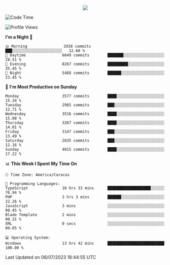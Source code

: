 <p align="center">
  <a href="http://www.github.com/thevacs">
    <img src="https://github-readme-streak-stats.herokuapp.com/?user=thevacs&stroke=ffffff&background=1c1917&ring=0891b2&fire=0891b2&currStreakNum=ffffff&currStreakLabel=0891b2&sideNums=ffffff&sideLabels=ffffff&dates=ffffff&hide_border=true" />
  </a>
</p>

<!--START_SECTION:waka-->
![Code Time](http://img.shields.io/badge/Code%20Time-1%2C480%20hrs%2019%20mins-blue)

![Profile Views](http://img.shields.io/badge/Profile%20Views-0-blue)

**I'm a Night 🦉** 

```text
🌞 Morning                2938 commits        ███░░░░░░░░░░░░░░░░░░░░░░   12.60 % 
🌆 Daytime                6649 commits        ███████░░░░░░░░░░░░░░░░░░   28.51 % 
🌃 Evening                8267 commits        █████████░░░░░░░░░░░░░░░░   35.45 % 
🌙 Night                  5468 commits        ██████░░░░░░░░░░░░░░░░░░░   23.45 % 
```
📅 **I'm Most Productive on Sunday** 

```text
Monday                   3577 commits        ████░░░░░░░░░░░░░░░░░░░░░   15.34 % 
Tuesday                  2965 commits        ███░░░░░░░░░░░░░░░░░░░░░░   12.71 % 
Wednesday                3516 commits        ████░░░░░░░░░░░░░░░░░░░░░   15.08 % 
Thursday                 3267 commits        ████░░░░░░░░░░░░░░░░░░░░░   14.01 % 
Friday                   3147 commits        ███░░░░░░░░░░░░░░░░░░░░░░   13.49 % 
Saturday                 2835 commits        ███░░░░░░░░░░░░░░░░░░░░░░   12.16 % 
Sunday                   4015 commits        ████░░░░░░░░░░░░░░░░░░░░░   17.22 % 
```


📊 **This Week I Spent My Time On** 

```text
🕑︎ Time Zone: America/Caracas

💬 Programming Languages: 
TypeScript               10 hrs 33 mins      ███████████████████░░░░░░   76.94 % 
PHP                      3 hrs 3 mins        ██████░░░░░░░░░░░░░░░░░░░   22.26 % 
JavaScript               3 mins              ░░░░░░░░░░░░░░░░░░░░░░░░░   00.45 % 
Blade Template           2 mins              ░░░░░░░░░░░░░░░░░░░░░░░░░   00.31 % 
XML                      0 secs              ░░░░░░░░░░░░░░░░░░░░░░░░░   00.05 % 

💻 Operating System: 
Windows                  13 hrs 42 mins      █████████████████████████   100.00 % 
```


 Last Updated on 06/07/2023 18:44:55 UTC
<!--END_SECTION:waka-->
